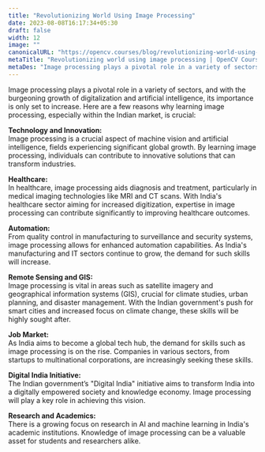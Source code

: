 ```yaml
---
title: "Revolutionizing World Using Image Processing"
date: 2023-08-08T16:17:34+05:30
draft: false
width: 12
image: ""
canonicalURL: "https://opencv.courses/blog/revolutionizing-world-using-image-processing"
metaTitle: "Revolutionizing world using image processing | OpenCV Courses"
metaDes: "Image processing plays a pivotal role in a variety of sectors, and with the burgeoning growth of digitalization and artificial intelligence, its importance is only set to increase."
---
```


Image processing plays a pivotal role in a variety of sectors, and with the burgeoning growth of digitalization and artificial intelligence, its importance is only set to increase. Here are a few reasons why learning image processing, especially within the Indian market, is crucial:

**Technology and Innovation:**  
Image processing is a crucial aspect of machine vision and artificial intelligence, fields experiencing significant global growth. By learning image processing, individuals can contribute to innovative solutions that can transform industries.

**Healthcare:**  
In healthcare, image processing aids diagnosis and treatment, particularly in medical imaging technologies like MRI and CT scans. With India's healthcare sector aiming for increased digitization, expertise in image processing can contribute significantly to improving healthcare outcomes.

**Automation:**  
From quality control in manufacturing to surveillance and security systems, image processing allows for enhanced automation capabilities. As India's manufacturing and IT sectors continue to grow, the demand for such skills will increase.

**Remote Sensing and GIS:**  
Image processing is vital in areas such as satellite imagery and geographical information systems (GIS), crucial for climate studies, urban planning, and disaster management. With the Indian government's push for smart cities and increased focus on climate change, these skills will be highly sought after.

**Job Market:**  
As India aims to become a global tech hub, the demand for skills such as image processing is on the rise. Companies in various sectors, from startups to multinational corporations, are increasingly seeking these skills.

**Digital India Initiative:**  
The Indian government’s "Digital India" initiative aims to transform India into a digitally empowered society and knowledge economy. Image processing will play a key role in achieving this vision.

**Research and Academics:**  
There is a growing focus on research in AI and machine learning in India's academic institutions. Knowledge of image processing can be a valuable asset for students and researchers alike.
